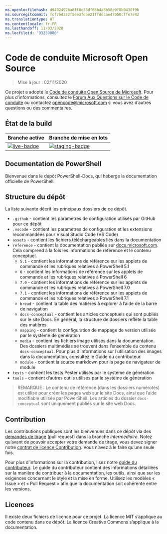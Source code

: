 ```yaml
---
ms.openlocfilehash: d94024926a8ff8c33df08b4a8b58e9f8b0430f9b
ms.sourcegitcommit: fcf7bd222f5ee3fdbe21ffddcae47050cffe7e42
ms.translationtype: HT
ms.contentlocale: fr-FR
ms.lasthandoff: 11/03/2020
ms.locfileid: "93239880"
---
```

# <a name="microsoft-open-source-code-of-conduct"></a>Code de conduite Microsoft Open Source

> Mise à jour : 02/11/2020

Ce projet a adopté le [Code de conduite Open Source de Microsoft](https://opensource.microsoft.com/codeofconduct/). Pour plus d’informations, consultez le [Forum Aux Questions sur le Code de conduite](https://opensource.microsoft.com/codeofconduct/faq/) ou contactez [opencode@microsoft.com](mailto:opencode@microsoft.com) si vous avez d’autres questions ou des commentaires.

[live-badge]: https://powershell.visualstudio.com/PowerShell-Docs/_apis/build/status/PowerShell-Docs-CI?branchName=live
[staging-badge]: https://powershell.visualstudio.com/PowerShell-Docs/_apis/build/status/PowerShell-Docs-CI?branchName=staging

## <a name="build-status"></a>État de la build

|          Branche active          |           Branche de mise en lots            |
| :---------------------------- | :---------------------------------- |
| [![live-badge][]][live-badge] | [![staging-badge][]][staging-badge] |

## <a name="powershell-documentation"></a>Documentation de PowerShell

Bienvenue dans le dépôt PowerShell-Docs, qui héberge la documentation officielle de PowerShell.

## <a name="repository-structure"></a>Structure du dépôt

La liste suivante décrit les principaux dossiers de ce dépôt.

- `.github` - contient les paramètres de configuration utilisés par GitHub pour ce dépôt
- `.vscode` - contient les paramètres de configuration et les extensions recommandées pour Visual Studio Code (VS Code)
- `assets` - contient les fichiers téléchargeables liés dans la documentation
- `reference` - contient la documentation publiée sur [docs.microsoft.com]([https://docs.microsoft.com/powershell/scripting/). Cela comprend à la fois les informations de référence et le contenu conceptuel.
  - `5.1` - contient les informations de référence sur les applets de commande et les rubriques relatives à PowerShell 5.1
  - `6` - contient les informations de référence sur les applets de commande et les rubriques relatives à PowerShell 6
  - `7.0` - contient les informations de référence sur les applets de commande et les rubriques relatives à PowerShell 7.0
  - `7.1` - contient les informations de référence sur les applets de commande et les rubriques relatives à PowerShell 7.1
  - `bread` - contient la table des matières à explorer à l’aide de la barre de navigation
  - `docs-conceptual` - contient les articles conceptuels qui sont publiés sur le site Docs. En général, la structure de dossiers reflète la table des matières.
  - `mapping` - contient la configuration de mappage de version utilisée par le système de génération
  - `media` - contient les fichiers image utilisés dans la documentation. Des dossiers multimédias se trouvent dans l’ensemble du contenu `docs-conceptual`. Pour plus d’informations sur l’utilisation des images dans la documentation, consultez le Guide du contributeur.
  - `module` - contient la source markdown pour la page de navigateur de module
- `tests` - contient les tests Pester utilisés par le système de génération
- `tools` - contient d’autres outils utilisés par le système de génération

> REMARQUE : Le contenu de référence (dans les dossiers numérotés) est utilisé pour créer les pages web sur le site Docs, ainsi que l’aide modifiable utilisée par PowerShell.
> Les articles du dossier `docs-conceptual` sont uniquement publiés sur le site web Docs.

## <a name="contributing"></a>Contribution

Les contributions publiques sont les bienvenues dans ce dépôt via des [demandes de tirage](https://help.github.com/articles/using-pull-requests/) (pull request) dans la branche _intermédiaire_.
Notez qu’avant de pouvoir accepter votre demande de tirage, vous devez signer notre [contrat de licence Contribution](https://cla.microsoft.com/). Vous n’avez à le faire qu’une seule fois.

Pour plus d’informations sur la contribution, lisez notre [guide du contributeur](https://aka.ms/PSDocsContributor). Le guide du contributeur contient des informations détaillées sur la manière de contribuer à la documentation, les outils, ainsi que sur les exigences concernant le style et la mise en forme. Utilisez les modèles « Issue » et « Pull Request » afin que la documentation soit cohérente entre les versions.

## <a name="licenses"></a>Licences

Il existe deux fichiers de licence pour ce projet. La licence MIT s’applique au code contenu dans ce dépôt. La licence Creative Commons s’applique à la documentation.
